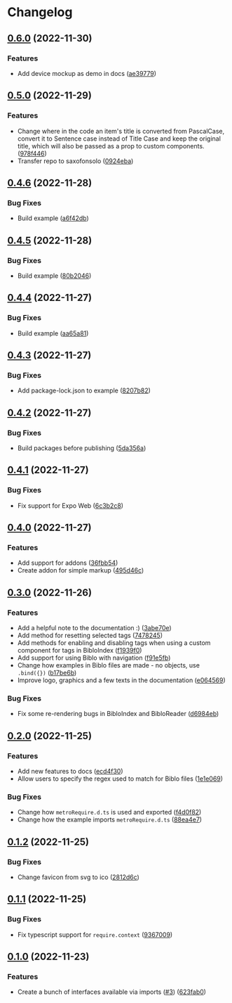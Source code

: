 # Changelog

## [0.6.0](https://github.com/saxofonsolo/biblo/compare/biblo-v0.5.0...biblo-v0.6.0) (2022-11-30)


### Features

* Add device mockup as demo in docs ([ae39779](https://github.com/saxofonsolo/biblo/commit/ae3977957b1eb5fff0d1cb27a6e75c900b706243))

## [0.5.0](https://github.com/saxofonsolo/biblo/compare/biblo-v0.4.6...biblo-v0.5.0) (2022-11-29)


### Features

* Change where in the code an item's title is converted from PascalCase, convert it to Sentence case instead of Title Case and keep the original title, which will also be passed as a prop to custom components. ([978f446](https://github.com/saxofonsolo/biblo/commit/978f44687ffaf7e6df0ad77a9ee0c25760896dc1))
* Transfer repo to saxofonsolo ([0924eba](https://github.com/saxofonsolo/biblo/commit/0924ebae1608560e09ac3bc778210d8fff995bee))

## [0.4.6](https://github.com/saxofonsolo/biblo/compare/biblo-v0.4.5...biblo-v0.4.6) (2022-11-28)


### Bug Fixes

* Build example ([a6f42db](https://github.com/saxofonsolo/biblo/commit/a6f42db7540297efc48e25c0aed374a5bb94529f))

## [0.4.5](https://github.com/saxofonsolo/biblo/compare/biblo-v0.4.4...biblo-v0.4.5) (2022-11-28)


### Bug Fixes

* Build example ([80b2046](https://github.com/saxofonsolo/biblo/commit/80b20463add46794ff0f55efc481e5266a779489))

## [0.4.4](https://github.com/saxofonsolo/biblo/compare/biblo-v0.4.3...biblo-v0.4.4) (2022-11-27)


### Bug Fixes

* Build example ([aa65a81](https://github.com/saxofonsolo/biblo/commit/aa65a8185b4cba4e3e71e28d2ff83c90d0977072))

## [0.4.3](https://github.com/saxofonsolo/biblo/compare/biblo-v0.4.2...biblo-v0.4.3) (2022-11-27)


### Bug Fixes

* Add package-lock.json to example ([8207b82](https://github.com/saxofonsolo/biblo/commit/8207b8259febc92609417bd6e0c01b132b3e8b67))

## [0.4.2](https://github.com/saxofonsolo/biblo/compare/biblo-v0.4.1...biblo-v0.4.2) (2022-11-27)


### Bug Fixes

* Build packages before publishing ([5da356a](https://github.com/saxofonsolo/biblo/commit/5da356a714f0e2c8b6d14b3cc613ed210a361cf7))

## [0.4.1](https://github.com/saxofonsolo/biblo/compare/biblo-v0.4.0...biblo-v0.4.1) (2022-11-27)


### Bug Fixes

* Fix support for Expo Web ([6c3b2c8](https://github.com/saxofonsolo/biblo/commit/6c3b2c8acf120a4bb0eb20a8c562ad6ef245d00d))

## [0.4.0](https://github.com/saxofonsolo/biblo/compare/biblo-v0.3.0...biblo-v0.4.0) (2022-11-27)


### Features

* Add support for addons ([36fbb54](https://github.com/saxofonsolo/biblo/commit/36fbb54f9c7689b9869977b261e70efc1b52ca8f))
* Create addon for simple markup ([495d46c](https://github.com/saxofonsolo/biblo/commit/495d46ce5ffe21cb97b47a7e3a06ca795e809898))

## [0.3.0](https://github.com/saxofonsolo/biblo/compare/biblo-v0.2.0...biblo-v0.3.0) (2022-11-26)


### Features

* Add a helpful note to the documentation :) ([3abe70e](https://github.com/saxofonsolo/biblo/commit/3abe70ef67e8e8bad325a7157d8ded2c2a9a22cd))
* Add method for resetting selected tags ([7478245](https://github.com/saxofonsolo/biblo/commit/7478245853e7836b48921c6130ef648596efa301))
* Add methods for enabling and disabling tags when using a custom component for tags in BibloIndex ([f1939f0](https://github.com/saxofonsolo/biblo/commit/f1939f0ddc4d2dd9086c2c6ffba7e4a9f6caa0ce))
* Add support for using Biblo with navigation ([f91e5fb](https://github.com/saxofonsolo/biblo/commit/f91e5fb4e447747b6765cf4d10dc62a4adf9e72b))
* Change how examples in Biblo files are made - no objects, use `.bind({})` ([b17be6b](https://github.com/saxofonsolo/biblo/commit/b17be6ba570018d49f7af47139940236cb3a7b4d))
* Improve logo, graphics and a few texts in the documentation ([e064569](https://github.com/saxofonsolo/biblo/commit/e06456986e75a63c62fd6d4507e78103af088217))


### Bug Fixes

* Fix some re-rendering bugs in BibloIndex and BibloReader ([d6984eb](https://github.com/saxofonsolo/biblo/commit/d6984ebea176d8b46fee1208396c968c7458e4c9))

## [0.2.0](https://github.com/saxofonsolo/biblo/compare/biblo-v0.1.2...biblo-v0.2.0) (2022-11-25)


### Features

* Add new features to docs ([ecd4f30](https://github.com/saxofonsolo/biblo/commit/ecd4f3070c1fa0bee6a502f3d1949c9d56893edb))
* Allow users to specify the regex used to match for Biblo files ([1e1e069](https://github.com/saxofonsolo/biblo/commit/1e1e069e56ea6117b21a9bb9fbd59f086e6f262d))


### Bug Fixes

* Change how `metroRequire.d.ts` is used and exported ([f4d0f82](https://github.com/saxofonsolo/biblo/commit/f4d0f8243f3580fcfedc1a09ef7c62a87cbe89ca))
* Change how the example imports `metroRequire.d.ts` ([88ea4e7](https://github.com/saxofonsolo/biblo/commit/88ea4e706248565b8d58551931fb6adb7b483b79))

## [0.1.2](https://github.com/saxofonsolo/biblo/compare/biblo-v0.1.1...biblo-v0.1.2) (2022-11-25)


### Bug Fixes

* Change favicon from svg to ico ([2812d6c](https://github.com/saxofonsolo/biblo/commit/2812d6cbf5e8ea0e835c6a9f7bf3e0fc3738fb3e))

## [0.1.1](https://github.com/saxofonsolo/biblo/compare/biblo-v0.1.0...biblo-v0.1.1) (2022-11-25)


### Bug Fixes

* Fix typescript support for `require.context` ([9367009](https://github.com/saxofonsolo/biblo/commit/9367009aa378b6f89fdbb963a6da7c2495a5f3bf))

## [0.1.0](https://github.com/saxofonsolo/biblo/compare/biblo-v0.0.1...biblo-v0.1.0) (2022-11-23)


### Features

* Create a bunch of interfaces available via imports ([#3](https://github.com/saxofonsolo/biblo/issues/3)) ([623fab0](https://github.com/saxofonsolo/biblo/commit/623fab0179f49bbfcf88b48233a4f84a6c01ee7b))
